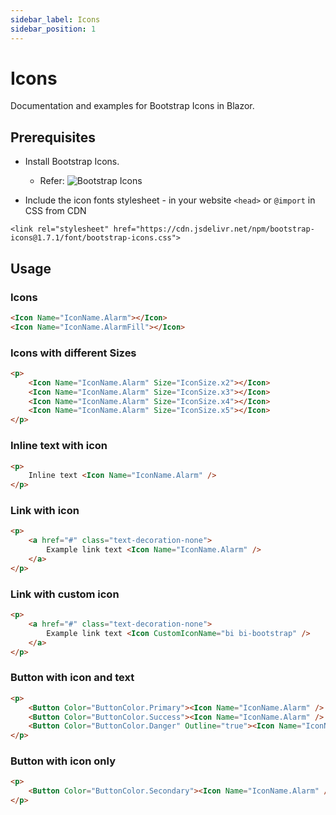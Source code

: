 ```yaml
---
sidebar_label: Icons
sidebar_position: 1
---
```


# Icons

Documentation and examples for Bootstrap Icons in Blazor.

## Prerequisites

- Install Bootstrap Icons.
  - Refer: ![Bootstrap Icons](https://icons.getbootstrap.com/)

- Include the icon fonts stylesheet - in your website `<head>` or `@import` in CSS from CDN
```
<link rel="stylesheet" href="https://cdn.jsdelivr.net/npm/bootstrap-icons@1.7.1/font/bootstrap-icons.css">
```

## Usage

### Icons

```html
<Icon Name="IconName.Alarm"></Icon>
<Icon Name="IconName.AlarmFill"></Icon>
```

### Icons with different Sizes

```html
<p>
    <Icon Name="IconName.Alarm" Size="IconSize.x2"></Icon>
    <Icon Name="IconName.Alarm" Size="IconSize.x3"></Icon>
    <Icon Name="IconName.Alarm" Size="IconSize.x4"></Icon>
    <Icon Name="IconName.Alarm" Size="IconSize.x5"></Icon>
</p>
```

### Inline text with icon

```html
<p>
    Inline text <Icon Name="IconName.Alarm" />
</p>
```

### Link with icon

```html
<p>
    <a href="#" class="text-decoration-none">
        Example link text <Icon Name="IconName.Alarm" />
    </a>
</p>
```

### Link with custom icon

```html
<p>
    <a href="#" class="text-decoration-none">
        Example link text <Icon CustomIconName="bi bi-bootstrap" />
    </a>
</p>
```

### Button with icon and text

```html
<p>
    <Button Color="ButtonColor.Primary"><Icon Name="IconName.Alarm" /> Button </Button>
    <Button Color="ButtonColor.Success"><Icon Name="IconName.Alarm" /> Button </Button>
    <Button Color="ButtonColor.Danger" Outline="true"><Icon Name="IconName.AlarmFill" /> Button </Button>
</p>
```

### Button with icon only

```html
<p>
    <Button Color="ButtonColor.Secondary"><Icon Name="IconName.Alarm" /></Button>
</p>
```